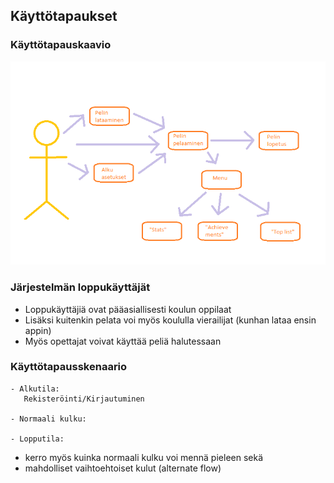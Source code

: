 ## Käyttötapaukset

### Käyttötapauskaavio
 ![Kaavio](kuvat/kaavio.png)
 
 
### Järjestelmän loppukäyttäjät

  * Loppukäyttäjiä ovat pääasiallisesti koulun oppilaat
  * Lisäksi kuitenkin pelata voi myös koululla vierailijat (kunhan lataa ensin appin)
  * Myös opettajat voivat käyttää peliä halutessaan


### Käyttötapausskenaario
    - Alkutila: 
       Rekisteröinti/Kirjautuminen 
              
    - Normaali kulku: 
    
    - Lopputila: 
    
  * kerro myös kuinka normaali kulku voi mennä pieleen sekä
  * mahdolliset vaihtoehtoiset kulut (alternate flow)


